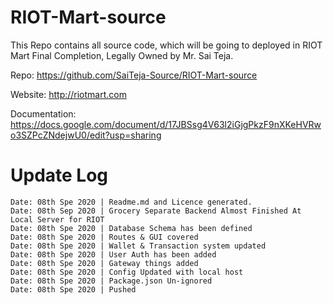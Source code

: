 # RIOT-Mart-source

This Repo contains all source code, which will be going to deployed in RIOT Mart Final Completion, Legally Owned by Mr. Sai Teja.

Repo: https://github.com/SaiTeja-Source/RIOT-Mart-source

Website: http://riotmart.com

Documentation: https://docs.google.com/document/d/17JBSsg4V63l2iGjgPkzF9nXKeHVRwo3SZPcZNdejwU0/edit?usp=sharing

# Update Log
```
Date: 08th Spe 2020 | Readme.md and Licence generated.
Date: 08th Sep 2020 | Grocery Separate Backend Almost Finished At Local Server for RIOT
Date: 08th Spe 2020 | Database Schema has been defined
Date: 08th Spe 2020 | Routes & GUI covered
Date: 08th Spe 2020 | Wallet & Transaction system updated
Date: 08th Spe 2020 | User Auth has been added
Date: 08th Spe 2020 | Gateway things added
Date: 08th Spe 2020 | Config Updated with local host
Date: 08th Spe 2020 | Package.json Un-ignored
Date: 08th Spe 2020 | Pushed

```


